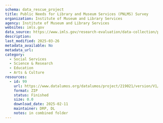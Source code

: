 ```yaml
---
schema: data_rescue_project 
title: Public Needs for Library and Museum Services (PNLMS) Survey
organization: Institute of Museum and Library Services
agency: Institute of Museum and Library Services
websites: imls.gov
data_source: https://www.imls.gov/research-evaluation/data-collection/public-needs-library-and-museum-services-survey
description: 
last_modified: 2025-03-26
metadata_available: No
metadata_url: 
category:
  - Social Services 
  - Science & Research 
  - Education 
  - Arts & Culture 
resources:
  - id: 99
    url: https://www.datalumos.org/datalumos/project/219021/version/V1/view
    format: ZIP
    status: Finished
    size: 0.0
    download_date: 2025-02-11
    maintainer: DRP, DL
    notes: in combined folder
---
```


